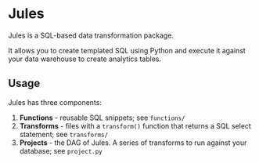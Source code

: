 # Jules

Jules is a SQL-based data transformation package.

It allows you to create templated SQL using Python and execute it against your data warehouse to create analytics tables. 

## Usage
Jules has three components:
1. **Functions** - reusable SQL snippets; see `functions/`
2. **Transforms** - files with a `transform()` function that returns a SQL select statement; see `transforms/`
3. **Projects** - the DAG of Jules. A series of transforms to run against your database; see `project.py`